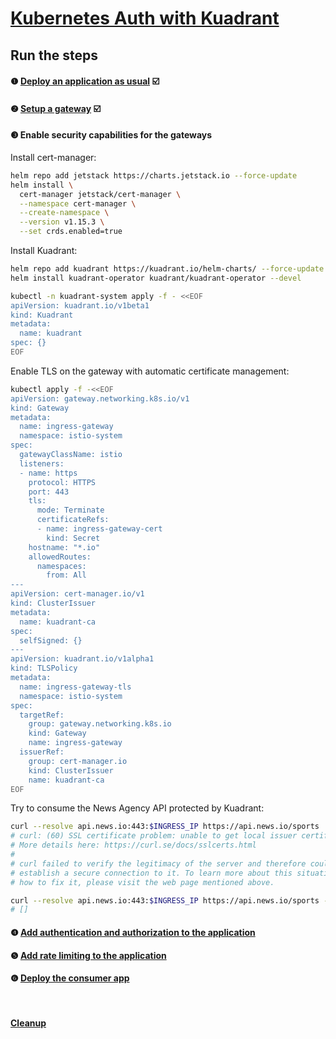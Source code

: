 # [Kubernetes Auth with Kuadrant](README.md)

## Run the steps

#### ❶ [Deploy an application as usual](1-deploy.md) ☑️
#### ❷ [Setup a gateway](2-gateway.md) ☑️
#### ❸ Enable security capabilities for the gateways

Install cert-manager:

```sh
helm repo add jetstack https://charts.jetstack.io --force-update
helm install \
  cert-manager jetstack/cert-manager \
  --namespace cert-manager \
  --create-namespace \
  --version v1.15.3 \
  --set crds.enabled=true
```

Install Kuadrant:

```sh
helm repo add kuadrant https://kuadrant.io/helm-charts/ --force-update
helm install kuadrant-operator kuadrant/kuadrant-operator --devel
```

```sh
kubectl -n kuadrant-system apply -f - <<EOF
apiVersion: kuadrant.io/v1beta1
kind: Kuadrant
metadata:
  name: kuadrant
spec: {}
EOF
```

Enable TLS on the gateway with automatic certificate management:

```sh
kubectl apply -f -<<EOF
apiVersion: gateway.networking.k8s.io/v1
kind: Gateway
metadata:
  name: ingress-gateway
  namespace: istio-system
spec:
  gatewayClassName: istio
  listeners:
  - name: https
    protocol: HTTPS
    port: 443
    tls:
      mode: Terminate
      certificateRefs:
      - name: ingress-gateway-cert
        kind: Secret
    hostname: "*.io"
    allowedRoutes:
      namespaces:
        from: All
---
apiVersion: cert-manager.io/v1
kind: ClusterIssuer
metadata:
  name: kuadrant-ca
spec:
  selfSigned: {}
---
apiVersion: kuadrant.io/v1alpha1
kind: TLSPolicy
metadata:
  name: ingress-gateway-tls
  namespace: istio-system
spec:
  targetRef:
    group: gateway.networking.k8s.io
    kind: Gateway
    name: ingress-gateway
  issuerRef:
    group: cert-manager.io
    kind: ClusterIssuer
    name: kuadrant-ca
EOF
```

Try to consume the News Agency API protected by Kuadrant:

```sh
curl --resolve api.news.io:443:$INGRESS_IP https://api.news.io/sports
# curl: (60) SSL certificate problem: unable to get local issuer certificate
# More details here: https://curl.se/docs/sslcerts.html
#
# curl failed to verify the legitimacy of the server and therefore could not
# establish a secure connection to it. To learn more about this situation and
# how to fix it, please visit the web page mentioned above.
```

```sh
curl --resolve api.news.io:443:$INGRESS_IP https://api.news.io/sports --insecure
# []
```

#### ❹ [Add authentication and authorization to the application](4-auth.md)
#### ❺ [Add rate limiting to the application](5-rate-limit.md)
#### ❻ [Deploy the consumer app](6-consumer.md)

<br/>

#### [Cleanup](README.md#cleanup)
